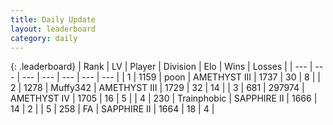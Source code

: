 ```yaml
---
title: Daily Update
layout: leaderboard
category: daily
---
```


{: .leaderboard}
| Rank | LV | Player | Division | Elo | Wins | Losses |
| --- | --- | --- | --- | --- | --- | --- |
| <span data-change="4">1</span> | 1159 | <span title="ID: 540690">poon</span> | AMETHYST III | <span data-change="-560">1737</span> | <span data-change="-206">30</span> | <span data-change="-114">8</span> |
| <span data-change="110">2</span> | 1278 | <span title="ID: 720567">Muffy342</span> | AMETHYST III | <span data-change="-347">1729</span> | <span data-change="-254">32</span> | <span data-change="-187">14</span> |
| <span data-change="4">3</span> | 681 | <span title="ID: 544038">297974</span> | AMETHYST IV | <span data-change="-550">1705</span> | <span data-change="-65">16</span> | <span data-change="-31">5</span> |
| <span data-change="84">4</span> | 230 | <span title="ID: 744981">Trainphobic</span> | SAPPHIRE II | <span data-change="-451">1666</span> | <span data-change="-54">14</span> | <span data-change="-29">2</span> |
| <span data-change="65">5</span> | 258 | <span title="ID: 714538">FA</span> | SAPPHIRE II | <span data-change="-492">1664</span> | <span data-change="-125">18</span> | <span data-change="-87">4</span> |